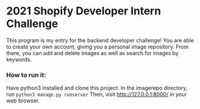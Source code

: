 # 2021 Shopify Developer Intern Challenge

 This program is my entry for the backend developer challenge! You are able to create your own account, giving you a personal image repository. 
 From there, you can add and delete images as well as search for images by keywords.
 
### How to run it:
Have python3 installed and clone this project. In the imagerepo directory, run `python3 manage.py runserver`
Then, visit http://127.0.0.1:8000/ in your web browser.

